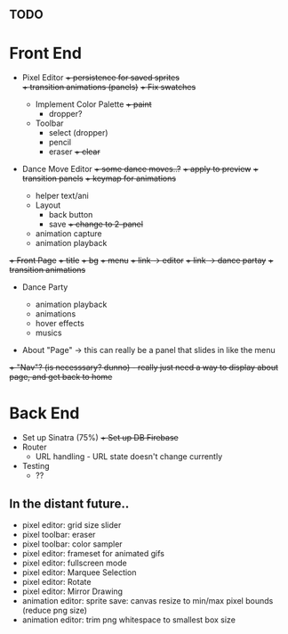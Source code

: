 



## TODO

Front End
=========

+ Pixel Editor
    ~~+ persistence for saved sprites~~        
    ~~+ transition animations (panels)~~
    ~~+ Fix swatches~~
    + Implement Color Palette
    	~~+ paint~~
    	+ dropper?
    + Toolbar
    	+ select (dropper)
    	+ pencil
    	+ eraser
    	~~+ clear~~

+ Dance Move Editor
	~~+ some dance moves..?~~
	~~+ apply to preview~~
	~~+ transition panels~~
	~~+ keymap for animations~~
	+ helper text/ani
	+ Layout
		+ back button
		+ save
		~~+ change to 2-panel~~
	+ animation capture
	+ animation playback

~~+ Front Page~~
	~~+ title~~
	~~+ bg~~
	~~+ menu~~
		~~+ link -> editor~~
		~~+ link -> dance partay~~
		~~+ transition animations~~

+ Dance Party
	+ animation playback
	+ animations
	+ hover effects
	+ musics

+ About "Page" -> this can really be a panel that slides in like the menu

~~+ "Nav"? (is necesssary? dunno) - really just need a way to display about page, and get back to home~~

Back End
========

+ Set up Sinatra (75%)
~~+ Set up ~~DB~~ Firebase~~
+ Router
	+ URL handling - URL state doesn't change currently
+ Testing
	+ ??


## In the distant future..

+ pixel editor: grid size slider
+ pixel toolbar: eraser
+ pixel toolbar: color sampler
+ pixel editor: frameset for animated gifs
+ pixel editor: fullscreen mode
+ pixel editor: Marquee Selection
+ pixel editor: Rotate
+ pixel editor: Mirror Drawing
+ animation editor: sprite save: canvas resize to min/max pixel bounds (reduce png size)
+ animation editor: trim png whitespace to smallest box size